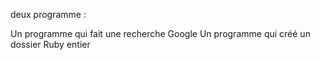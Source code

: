 deux programme :

Un programme qui fait une recherche Google
Un programme qui créé un dossier Ruby entier
